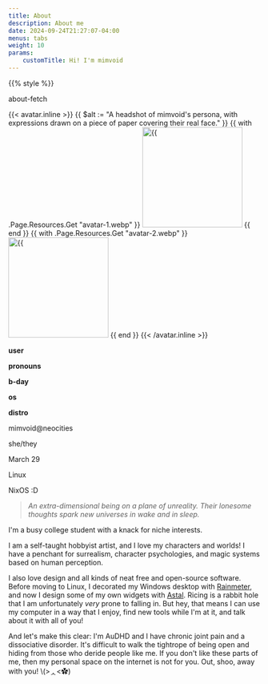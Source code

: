 ```yaml
---
title: About
description: About me
date: 2024-09-24T21:27:07-04:00
menus: tabs
weight: 10
params:
    customTitle: Hi! I'm mimvoid
---
```


{{% style %}}

<div class="fetcher">
    <p class="prompt tertiary">about-fetch</p>
    <div class="content">
        <div class="art pop">
            {{< avatar.inline >}}
                {{ $alt := "A headshot of mimvoid's persona, with expressions drawn on a piece of paper covering their real face." }}
                {{ with .Page.Resources.Get "avatar-1.webp" }}
                    <img
                        class="not-hover"
                        src="{{ .RelPermalink }}"
                        width="200px"
                        height="200px"
                        alt={{ $alt }}
                    />
                {{ end }}
                {{ with .Page.Resources.Get "avatar-2.webp" }}
                    <img
                        class="hover"
                        src="{{ .RelPermalink }}"
                        width="200px"
                        height="200px"
                        alt={{ $alt }}
                    />
                {{ end }}
            {{< /avatar.inline >}}
        </div>
        <div class="text">
            <div class="info">
                <strong class="groups">
                    <p>user</p>
                    <p>pronouns</p>
                    <p>b-day</p>
                    <p>os</p>
                    <p>distro</p>
                </strong>
                <div class="data">
                    <p>mimvoid<span class="primary">@</span>neocities</p>
                    <p>she/they</p>
                    <p>March 29</p>
                    <p>Linux</p>
                    <p>NixOS :D</p>
                </div>
            </div>
            <div class="palette">
                <span class="primary"></span>
                <span class="secondary"></span>
                <span class="tertiary"></span>
            </div>
        </div>
    </div>
</div>

> *An extra-dimensional being on a plane of unreality.*
> *Their lonesome thoughts spark new universes in wake and in sleep.*

I'm a busy college student with a knack for niche interests.

I am a self-taught hobbyist artist, and I love my characters and worlds! I have a penchant for surrealism, character psychologies, and magic systems based on human perception.

I also love design and all kinds of neat free and open-source software. Before moving to Linux, I decorated my Windows desktop with [Rainmeter][1], and now I design some of my own widgets with [Astal][2]. Ricing is a rabbit hole that I am unfortunately *very* prone to falling in. But hey, that means I can use my computer in a way that I enjoy, find new tools while I'm at it, and talk about it with all of you!

And let's make this clear: I'm AuDHD and I have chronic joint pain and a dissociative disorder. It's difficult to walk the tightrope of being open and hiding from those who deride people like me. If you don't like these parts of me, then my personal space on the internet is not for you. Out, shoo, away with you!
<span class="secondary">\\(>ᆺ<✿)</span>

[1]: https://www.rainmeter.net
[2]: https://aylur.github.io/astal
